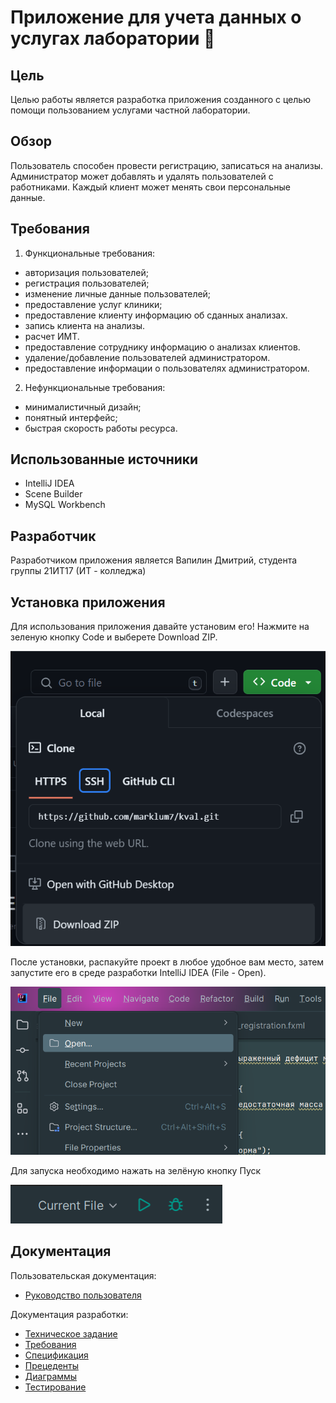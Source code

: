 # Приложение для учета данных о услугах лаборатории :syringe:

## Цель 

Целью работы является разработка приложения созданного с целью помощи пользованием услугами частной лаборатории. 

## Обзор 

Пользователь способен провести регистрацию, записаться на анализы. Администратор может добавлять и удалять пользователей с работниками. Каждый клиент может менять свои персональные данные.

## Требования

1. Функциональные требования:
- авторизация пользователей;
- регистрация пользователей;
- изменение личные данные пользователей;
- предоставление услуг клиники;
- предоставление клиенту информацию об сданных анализах.
- запись клиента на анализы.
- расчет ИМТ.
- предоставление сотруднику информацию о анализах клиентов.
- удаление/добавление пользователей администратором.
- предоставление информации о пользователях администратором.
2. Нефункциональные требования:
- минималистичный дизайн;
- понятный интерфейс;
- быстрая скорость работы ресурса.

## Использованные источники 

- IntelliJ IDEA
- Scene Builder
- MySQL Workbench

## Разработчик

Разработчиком приложения является Вапилин Дмитрий, студента группы 21ИТ17 (ИТ - колледжа) 

## Установка приложения 

Для использования приложения давайте установим его! Нажмите на зеленую кнопку Code и выберете Download ZIP.

![1](https://github.com/marklum7/kval/blob/main/foto/303944432-edd8d450-e268-403e-8c21-33c10f8228d5.png)

После установки, распакуйте проект в любое удобное вам место, затем запустите его в среде разработки IntelliJ IDEA (File - Open).

![2](https://github.com/marklum7/kval/blob/main/foto/303944405-93208e71-2627-449a-9d5b-db3b9a1979a8.png)

Для запуска необходимо нажать на зелёную кнопку Пуск

![3](https://github.com/marklum7/kval/blob/main/foto/303944489-04c30a8a-7ac4-479b-9fcd-66366934bd89.png)

## Документация 

Пользовательская документация:

- [Руководство пользователя](https://github.com/marklum7/kval/wiki/5.-%D0%A0%D1%83%D0%BA%D0%BE%D0%B2%D0%BE%D0%B4%D1%81%D1%82%D0%B2%D0%BE-%D0%BF%D0%BE%D0%BB%D1%8C%D0%B7%D0%BE%D0%B2%D0%B0%D1%82%D0%B5%D0%BB%D1%8F)
  
Документация разработки:

- [Техническое задание](https://github.com/marklum7/kval/wiki/1.-%D0%A2%D0%B5%D1%85%D0%BD%D0%B8%D1%87%D0%B5%D1%81%D0%BA%D0%BE%D0%B5-%D0%B7%D0%B0%D0%B4%D0%B0%D0%BD%D0%B8%D0%B5)
- [Требования](https://github.com/marklum7/kval/wiki/2.-%D0%A2%D1%80%D0%B5%D0%B1%D0%BE%D0%B2%D0%B0%D0%BD%D0%B8%D1%8F)
- [Спецификация](https://github.com/marklum7/kval/wiki/3.-%D0%A1%D0%BF%D0%B5%D1%86%D0%B8%D1%84%D0%B8%D0%BA%D0%B0%D1%86%D0%B8%D1%8F)
- [Прецеденты](https://github.com/marklum7/kval/wiki/4.-%D0%9F%D1%80%D0%B5%D1%86%D0%B5%D0%B4%D0%B5%D0%BD%D1%82%D1%8B)
- [Диаграммы](https://github.com/marklum7/kval/wiki/6.-%D0%94%D0%B8%D0%B0%D0%B3%D1%80%D0%B0%D0%BC%D0%BC%D1%8B)
- [Тестирование](https://github.com/marklum7/kval/wiki/7.-%D0%A2%D0%B5%D1%81%D1%82%D0%B8%D1%80%D0%BE%D0%B2%D0%B0%D0%BD%D0%B8%D0%B5)
